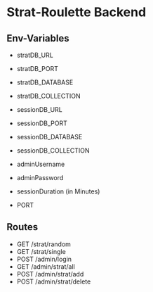 # Strat-Roulette Backend

## Env-Variables
 * stratDB_URL
 * stratDB_PORT
 * stratDB_DATABASE
 * stratDB_COLLECTION
 
 * sessionDB_URL
 * sessionDB_PORT
 * sessionDB_DATABASE
 * sessionDB_COLLECTION
 
 * adminUsername
 * adminPassword
 * sessionDuration (in Minutes)

 * PORT

## Routes
 * GET /strat/random
 * GET /strat/single
 * POST /admin/login
 * GET /admin/strat/all
 * POST /admin/strat/add
 * POST /admin/strat/delete